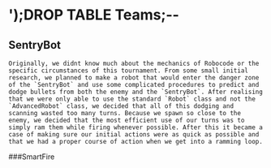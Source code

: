 # ');DROP TABLE Teams;--

## SentryBot

	Originally, we didnt know much about the mechanics of Robocode or the specific circumstances of this tournament. From some small initial research, we planned to make a robot that would enter the danger zone of the `SentryBot` and use some complicated procedures to predict and dodge bullets from both the enemy and the `SentryBot`. After realising that we were only able to use the standard `Robot` class and not the `AdvancedRobot` class, we decided that all of this dodging and scanning wasted too many turns. Because we spawn so close to the enemy, we decided that the most efficient use of our turns was to simply ram them while firing whenever possible. After this it became a case of making sure our initial actions were as quick as possible and that we had a proper course of action when we get into a ramming loop.

###SmartFire
